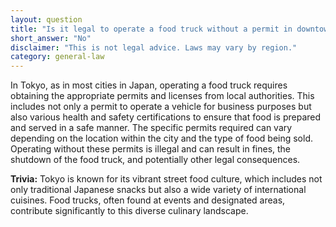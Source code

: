 ```yaml
---
layout: question
title: "Is it legal to operate a food truck without a permit in downtown Tokyo?"
short_answer: "No"
disclaimer: "This is not legal advice. Laws may vary by region."
category: general-law
---
```

In Tokyo, as in most cities in Japan, operating a food truck requires obtaining the appropriate permits and licenses from local authorities. This includes not only a permit to operate a vehicle for business purposes but also various health and safety certifications to ensure that food is prepared and served in a safe manner. The specific permits required can vary depending on the location within the city and the type of food being sold. Operating without these permits is illegal and can result in fines, the shutdown of the food truck, and potentially other legal consequences.

**Trivia:** Tokyo is known for its vibrant street food culture, which includes not only traditional Japanese snacks but also a wide variety of international cuisines. Food trucks, often found at events and designated areas, contribute significantly to this diverse culinary landscape.
